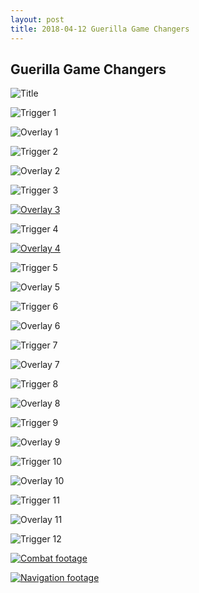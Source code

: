 ```yaml
---
layout: post
title: 2018-04-12 Guerilla Game Changers
---
```


## Guerilla Game Changers

![Title](https://danygbelanger.github.io/images/1.PNG)

![Trigger 1](https://danygbelanger.github.io/images/2.PNG)

![Overlay 1](https://danygbelanger.github.io/images/3.PNG)

![Trigger 2](https://danygbelanger.github.io/images/4.PNG)

![Overlay 2](https://danygbelanger.github.io/images/5.PNG)

![Trigger 3](https://danygbelanger.github.io/images/6.PNG)

[![Overlay 3](https://danygbelanger.github.io/images/7.PNG)](https://www.youtube.com/embed/wL68uw_RQow?rel=0&amp;start=138&end=149)

![Trigger 4](https://danygbelanger.github.io/images/8.PNG)

[![Overlay 4](https://danygbelanger.github.io/images/9.PNG)](https://www.youtube.com/embed/wL68uw_RQow?rel=0&amp;start=500&end=510)

![Trigger 5](https://danygbelanger.github.io/images/10.PNG)

![Overlay 5](https://danygbelanger.github.io/images/11.PNG)

![Trigger 6](https://danygbelanger.github.io/images/12.PNG)

![Overlay 6](https://danygbelanger.github.io/images/12.PNG)

![Trigger 7](https://danygbelanger.github.io/images/13.PNG)

![Overlay 7](https://danygbelanger.github.io/images/14.PNG)

![Trigger 8](https://danygbelanger.github.io/images/15.PNG)

![Overlay 8](https://danygbelanger.github.io/images/16.PNG)

![Trigger 9](https://danygbelanger.github.io/images/17.PNG)

![Overlay 9](https://danygbelanger.github.io/images/18.PNG)

![Trigger 10](https://danygbelanger.github.io/images/19.PNG)

![Overlay 10](https://danygbelanger.github.io/images/20.PNG)

![Trigger 11](https://danygbelanger.github.io/images/21.PNG)

![Overlay 11](https://danygbelanger.github.io/images/22.PNG)

![Trigger 12](https://danygbelanger.github.io/images/23.PNG)

[![Combat footage](http://img.youtube.com/vi/YOUTUBE_VIDEO_ID_HERE/0.jpg)](https://www.youtube.com/embed/wL68uw_RQow?rel=0&amp;start=138&end=149)

[![Navigation footage](https://www.youtube.com/watch?v=wL68uw_RQow/0.jpg)](https://www.youtube.com/embed/wL68uw_RQow?rel=0&amp;start=500&end=510)
